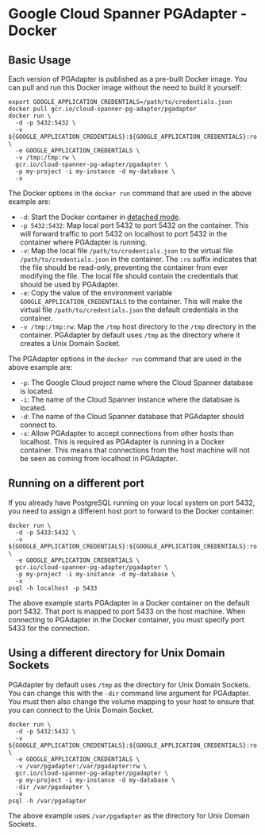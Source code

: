 # Google Cloud Spanner PGAdapter - Docker

## Basic Usage

Each version of PGAdapter is published as a pre-built Docker image. You can pull and run this Docker
image without the need to build it yourself:

```shell
export GOOGLE_APPLICATION_CREDENTIALS=/path/to/credentials.json
docker pull gcr.io/cloud-spanner-pg-adapter/pgadapter
docker run \
  -d -p 5432:5432 \
  -v ${GOOGLE_APPLICATION_CREDENTIALS}:${GOOGLE_APPLICATION_CREDENTIALS}:ro \
  -e GOOGLE_APPLICATION_CREDENTIALS \
  -v /tmp:/tmp:rw \
  gcr.io/cloud-spanner-pg-adapter/pgadapter \
  -p my-project -i my-instance -d my-database \
  -x
```

The Docker options in the `docker run` command that are used in the above example are:
* `-d`: Start the Docker container in [detached mode](https://docs.docker.com/engine/reference/run/#detached--d).
* `-p 5432:5432`: Map local port 5432 to port 5432 on the container. This will forward traffic to port
  5432 on localhost to port 5432 in the container where PGAdapter is running.
* `-v`: Map the local file `/path/to/credentials.json` to the virtual file `/path/to/credentials.json` in the container.
  The `:ro` suffix indicates that the file should be read-only, preventing the container from ever modifying the file.
  The local file should contain the credentials that should be used by PGAdapter.
* `-e`: Copy the value of the environment variable `GOOGLE_APPLICATION_CREDENTIALS` to the container.
  This will make the virtual file `/path/to/credentials.json` the default credentials in the container.
* `-v /tmp:/tmp:rw`: Map the `/tmp` host directory to the `/tmp` directory in the container. PGAdapter by
  default uses `/tmp` as the directory where it creates a Unix Domain Socket.

The PGAdapter options in the `docker run` command that are used in the above example are:
* `-p`: The Google Cloud project name where the Cloud Spanner database is located.
* `-i`: The name of the Cloud Spanner instance where the databsae is located.
* `-d`: The name of the Cloud Spanner database that PGAdapter should connect to.
* `-x`: Allow PGAdapter to accept connections from other hosts than localhost. This is required as
  PGAdapter is running in a Docker container. This means that connections from the host machine will
  not be seen as coming from localhost in PGAdapter.

## Running on a different port

If you already have PostgreSQL running on your local system on port 5432, you need to assign a
different host port to forward to the Docker container:

```shell
docker run \
  -d -p 5433:5432 \
  -v ${GOOGLE_APPLICATION_CREDENTIALS}:${GOOGLE_APPLICATION_CREDENTIALS}:ro \
  -e GOOGLE_APPLICATION_CREDENTIALS \
  gcr.io/cloud-spanner-pg-adapter/pgadapter \
  -p my-project -i my-instance -d my-database \
  -x
psql -h localhost -p 5433
```

The above example starts PGAdapter in a Docker container on the default port 5432. That port is
mapped to port 5433 on the host machine. When connecting to PGAdapter in the Docker container, you
must specify port 5433 for the connection.

## Using a different directory for Unix Domain Sockets

PGAdapter by default uses `/tmp` as the directory for Unix Domain Sockets. You can change this with
the `-dir` command line argument for PGAdapter. You must then also change the volume mapping to your
host to ensure that you can connect to the Unix Domain Socket.

```shell
docker run \
  -d -p 5432:5432 \
  -v ${GOOGLE_APPLICATION_CREDENTIALS}:${GOOGLE_APPLICATION_CREDENTIALS}:ro \
  -e GOOGLE_APPLICATION_CREDENTIALS \
  -v /var/pgadapter:/var/pgadapter:rw \
  gcr.io/cloud-spanner-pg-adapter/pgadapter \
  -p my-project -i my-instance -d my-database \
  -dir /var/pgadapter \
  -x
psql -h /var/pgadapter
```

The above example uses `/var/pgadapter` as the directory for Unix Domain Sockets.
